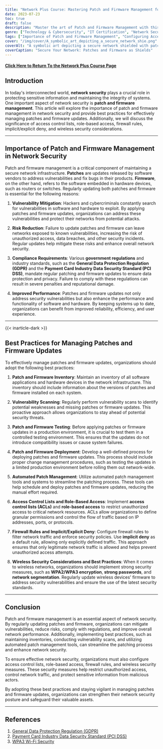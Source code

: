 ```yaml
---
title: "Network Plus Course: Mastering Patch and Firmware Management for Enhanced Security"
date: 2023-07-23
toc: true
draft: false
description: "Master the art of Patch and Firmware Management with this comprehensive Network Plus course, ensuring enhanced network security and protection against cyber threats."
genre: ["Technology & Cybersecurity", "IT Certification", "Network Security", "Software Updates", "Firmware Management", "Access Control Lists", "Firewall Rules", "Wireless Security", "Best Practices", "Government Regulations"]
tags: ["Importance of Patch and Firmware Management", "Configuring Access Control Lists", "Implicit vs. Explicit Deny", "Wireless Security Considerations", "Government Regulations for Network Security", "Automated Patch Management", "Vulnerability Scanning", "Network Performance Improvement", "Compliance Requirements", "Network Infrastructure Security", "CompTIA Network Plus", "Patch Management", "Firmware Updates", "Network Security", "Vulnerability Mitigation", "Best Practices", "Access Control Lists", "Role-Based Access", "Firewall Rules", "Wireless Security"]
cover: "/img/cover/A_symbolic_art_depicting_a_secure_network_shie.png"
coverAlt: "A symbolic art depicting a secure network shielded with patches and firmware updates, safeguarding against cyber threats and vulnerabilities."
coverCaption: "Secure Your Network: Patches and Firmware as Shields"
---
```


#### [Click Here to Return To the Network Plus Course Page](/network-plus-start)

## Introduction

In today's interconnected world, **network security** plays a crucial role in protecting sensitive information and maintaining the integrity of systems. One important aspect of network security is **patch and firmware management**. This article will explore the importance of patch and firmware management in network security and provide best practices for effectively managing patches and firmware updates. Additionally, we will discuss the significance of access control lists, role-based access, firewall rules, implicit/explicit deny, and wireless security considerations.

______

## Importance of Patch and Firmware Management in Network Security

Patch and firmware management is a critical component of maintaining a secure network infrastructure. **Patches** are updates released by software vendors to address vulnerabilities and fix bugs in their products. **Firmware**, on the other hand, refers to the software embedded in hardware devices, such as routers or switches. Regularly updating both patches and firmware is essential for the following reasons:

1. **Vulnerability Mitigation**: Hackers and cybercriminals constantly search for vulnerabilities in software and hardware to exploit. By applying patches and firmware updates, organizations can address these vulnerabilities and protect their networks from potential attacks.

2. **Risk Reduction**: Failure to update patches and firmware can leave networks exposed to known vulnerabilities, increasing the risk of unauthorized access, data breaches, and other security incidents. Regular updates help mitigate these risks and enhance overall network security.

3. **Compliance Requirements**: Various **government regulations** and industry standards, such as the **General Data Protection Regulation (GDPR)** and the **Payment Card Industry Data Security Standard (PCI DSS)**, mandate regular patching and firmware updates to ensure data protection and privacy. Failure to comply with these regulations can result in severe penalties and reputational damage.

4. **Improved Performance**: Patches and firmware updates not only address security vulnerabilities but also enhance the performance and functionality of software and hardware. By keeping systems up to date, organizations can benefit from improved reliability, efficiency, and user experience.

______

{{< inarticle-dark >}}

## Best Practices for Managing Patches and Firmware Updates

To effectively manage patches and firmware updates, organizations should adopt the following best practices:

1. **Patch and Firmware Inventory**: Maintain an inventory of all software applications and hardware devices in the network infrastructure. This inventory should include information about the versions of patches and firmware installed on each system.

2. **Vulnerability Scanning**: Regularly perform vulnerability scans to identify potential weaknesses and missing patches or firmware updates. This proactive approach allows organizations to stay ahead of potential security threats.

3. **Patch and Firmware Testing**: Before applying patches or firmware updates in a production environment, it is crucial to test them in a controlled testing environment. This ensures that the updates do not introduce compatibility issues or cause system failures.

4. **Patch and Firmware Deployment**: Develop a well-defined process for deploying patches and firmware updates. This process should include proper change management procedures, such as testing the updates in a limited production environment before rolling them out network-wide.

5. **Automated Patch Management**: Utilize automated patch management tools and systems to streamline the patching process. These tools can help schedule and deploy patches and firmware updates, reducing the manual effort required.

6. **Access Control Lists and Role-Based Access**: Implement **access control lists (ACLs)** and **role-based access** to restrict unauthorized access to critical network resources. ACLs allow organizations to define granular permissions and control the flow of traffic based on IP addresses, ports, or protocols.

7. **Firewall Rules and Implicit/Explicit Deny**: Configure firewall rules to filter network traffic and enforce security policies. Use **implicit deny** as a default rule, allowing only explicitly defined traffic. This approach ensures that only legitimate network traffic is allowed and helps prevent unauthorized access attempts.

8. **Wireless Security Considerations and Best Practices**: When it comes to wireless networks, organizations should implement strong security measures, such as **WPA2/WPA3 encryption**, **strong passwords**, and **network segmentation**. Regularly update wireless devices' firmware to address security vulnerabilities and ensure the use of the latest security standards.

______

## Conclusion

Patch and firmware management is an essential aspect of network security. By regularly updating patches and firmware, organizations can mitigate vulnerabilities, reduce risks, comply with regulations, and improve overall network performance. Additionally, implementing best practices, such as maintaining inventories, conducting vulnerability scans, and utilizing automated patch management tools, can streamline the patching process and enhance network security.

To ensure effective network security, organizations must also configure access control lists, role-based access, firewall rules, and wireless security measures. These security measures help restrict unauthorized access, control network traffic, and protect sensitive information from malicious actors.

By adopting these best practices and staying vigilant in managing patches and firmware updates, organizations can strengthen their network security posture and safeguard their valuable assets.

______

## References

1. [General Data Protection Regulation (GDPR)](https://gdpr.eu/)
2. [Payment Card Industry Data Security Standard (PCI DSS)](https://www.pcisecuritystandards.org/)
3. [WPA3 Wi-Fi Security](https://www.wi-fi.org/discover-wi-fi/security)

